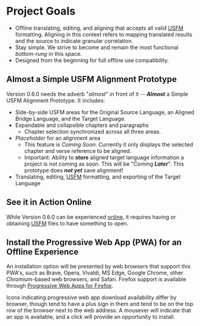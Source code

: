 # Project Goals
 * Offline translating, editing, and aligning that accepts all valid [USFM](https://ubsicap.github.io/usfm/) formatting. Aligning in this context refers to mapping translated results and the source to indicate granular correlation.
 * Stay simple. We strive to become and remain the most functional *bottom-rung* in this space.
 * Designed from the beginning for full offline use compatibility.

## Almost a Simple USFM Alignment Prototype

Version 0.6.0 needs the adverb "*almost*" in front of it -- ***Almost*** a Simple USFM Alignment Prototype. It includes:
* Side-by-side USFM areas for the Original Source Language, an Aligned Bridge Language, and the Target Language.
* Expandable and collapsible chapters and paragraphs
    * Chapter selection synchronized across all three areas.
* *Placeholder* for an alignment area
    * This feature is *Coming Soon*. Currently it only displays the selected chapter and verse reference to be aligned.
    * Important: Ability to **store** aligned target language information a project is *not* coming as soon. This will be "Coming ***Later***". This prototype does ***not yet*** save alignment!
* Translating, editing, [USFM](https://ubsicap.github.io/usfm/) formatting, and exporting of the Target Language

## See it in Action Online

While Version 0.6.0 can be experienced [online](https://simple-usfm-alignment-prototype.netlify.app/), it requires having or obtaining [USFM](https://ubsicap.github.io/usfm/) files to have something to open.

## Install the Progressive Web App (PWA) for an Offline Experience

An installation option will be presented by web browsers that support this PWA's, such as Brave, Opera, Vivaldi, MS Edge, Google Chrome, other Chromium-based web browsers, and Safari. Firefox support is available through [Progressive Web Apps for Firefox](https://addons.mozilla.org/en-US/firefox/addon/firefoxpwa/).

Icons indicating progressive web app download availability differ by browser, though tend to have a plus sign in them and tend to be on the top row of the browser next to the web address. A mousever will indicate that an app is available, and a click will provide an opportunity to install.